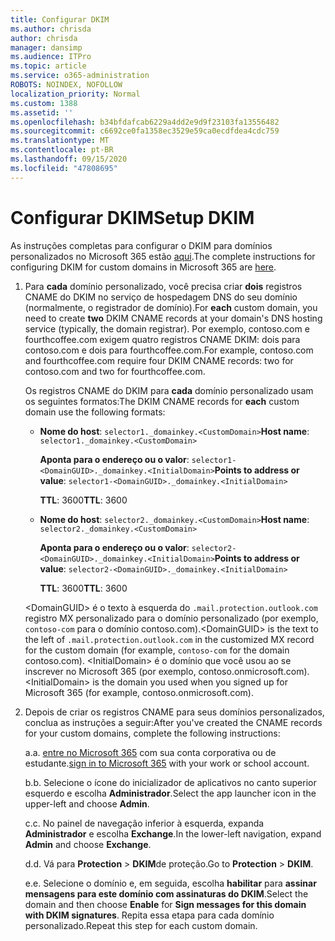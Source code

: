 ```yaml
---
title: Configurar DKIM
ms.author: chrisda
author: chrisda
manager: dansimp
ms.audience: ITPro
ms.topic: article
ms.service: o365-administration
ROBOTS: NOINDEX, NOFOLLOW
localization_priority: Normal
ms.custom: 1388
ms.assetid: ''
ms.openlocfilehash: b34bfdafcab6229a4dd2e9d9f23103fa13556482
ms.sourcegitcommit: c6692ce0fa1358ec3529e59ca0ecdfdea4cdc759
ms.translationtype: MT
ms.contentlocale: pt-BR
ms.lasthandoff: 09/15/2020
ms.locfileid: "47808695"
---
```

# <a name="setup-dkim"></a><span data-ttu-id="d94bb-102">Configurar DKIM</span><span class="sxs-lookup"><span data-stu-id="d94bb-102">Setup DKIM</span></span>

<span data-ttu-id="d94bb-103">As instruções completas para configurar o DKIM para domínios personalizados no Microsoft 365 estão [aqui](https://docs.microsoft.com/microsoft-365/security/office-365-security/use-dkim-to-validate-outbound-email#steps-you-need-to-do-to-manually-set-up-dkim).</span><span class="sxs-lookup"><span data-stu-id="d94bb-103">The complete instructions for configuring DKIM for custom domains in Microsoft 365 are [here](https://docs.microsoft.com/microsoft-365/security/office-365-security/use-dkim-to-validate-outbound-email#steps-you-need-to-do-to-manually-set-up-dkim).</span></span>

1. <span data-ttu-id="d94bb-104">Para **cada** domínio personalizado, você precisa criar **dois** registros CNAME do DKIM no serviço de hospedagem DNS do seu domínio (normalmente, o registrador de domínio).</span><span class="sxs-lookup"><span data-stu-id="d94bb-104">For **each** custom domain, you need to create **two** DKIM CNAME records at your domain's DNS hosting service (typically, the domain registrar).</span></span> <span data-ttu-id="d94bb-105">Por exemplo, contoso.com e fourthcoffee.com exigem quatro registros CNAME DKIM: dois para contoso.com e dois para fourthcoffee.com.</span><span class="sxs-lookup"><span data-stu-id="d94bb-105">For example, contoso.com and fourthcoffee.com require four DKIM CNAME records: two for contoso.com and two for fourthcoffee.com.</span></span>

   <span data-ttu-id="d94bb-106">Os registros CNAME do DKIM para **cada** domínio personalizado usam os seguintes formatos:</span><span class="sxs-lookup"><span data-stu-id="d94bb-106">The DKIM CNAME records for **each** custom domain use the following formats:</span></span>

   - <span data-ttu-id="d94bb-107">**Nome do host**: `selector1._domainkey.<CustomDomain>`</span><span class="sxs-lookup"><span data-stu-id="d94bb-107">**Host name**: `selector1._domainkey.<CustomDomain>`</span></span>

     <span data-ttu-id="d94bb-108">**Aponta para o endereço ou o valor**: `selector1-<DomainGUID>._domainkey.<InitialDomain>`</span><span class="sxs-lookup"><span data-stu-id="d94bb-108">**Points to address or value**: `selector1-<DomainGUID>._domainkey.<InitialDomain>`</span></span>

     <span data-ttu-id="d94bb-109">**TTL**: 3600</span><span class="sxs-lookup"><span data-stu-id="d94bb-109">**TTL**: 3600</span></span>

   - <span data-ttu-id="d94bb-110">**Nome do host**: `selector2._domainkey.<CustomDomain>`</span><span class="sxs-lookup"><span data-stu-id="d94bb-110">**Host name**: `selector2._domainkey.<CustomDomain>`</span></span>

     <span data-ttu-id="d94bb-111">**Aponta para o endereço ou o valor**: `selector2-<DomainGUID>._domainkey.<InitialDomain>`</span><span class="sxs-lookup"><span data-stu-id="d94bb-111">**Points to address or value**: `selector2-<DomainGUID>._domainkey.<InitialDomain>`</span></span>

     <span data-ttu-id="d94bb-112">**TTL**: 3600</span><span class="sxs-lookup"><span data-stu-id="d94bb-112">**TTL**: 3600</span></span>

   <span data-ttu-id="d94bb-113">\<DomainGUID\> é o texto à esquerda do `.mail.protection.outlook.com` registro MX personalizado para o domínio personalizado (por exemplo, `contoso-com` para o domínio contoso.com).</span><span class="sxs-lookup"><span data-stu-id="d94bb-113">\<DomainGUID\> is the text to the left of `.mail.protection.outlook.com` in the customized MX record for the custom domain (for example, `contoso-com` for the domain contoso.com).</span></span> <span data-ttu-id="d94bb-114">\<InitialDomain\> é o domínio que você usou ao se inscrever no Microsoft 365 (por exemplo, contoso.onmicrosoft.com).</span><span class="sxs-lookup"><span data-stu-id="d94bb-114">\<InitialDomain\> is the domain you used when you signed up for Microsoft 365 (for example, contoso.onmicrosoft.com).</span></span>

2. <span data-ttu-id="d94bb-115">Depois de criar os registros CNAME para seus domínios personalizados, conclua as instruções a seguir:</span><span class="sxs-lookup"><span data-stu-id="d94bb-115">After you've created the CNAME records for your custom domains, complete the following instructions:</span></span>

   <span data-ttu-id="d94bb-116">a.</span><span class="sxs-lookup"><span data-stu-id="d94bb-116">a.</span></span> <span data-ttu-id="d94bb-117">[entre no Microsoft 365](https://support.office.microsoft.com/article/e9eb7d51-5430-4929-91ab-6157c5a050b4) com sua conta corporativa ou de estudante.</span><span class="sxs-lookup"><span data-stu-id="d94bb-117">[sign in to Microsoft 365](https://support.office.microsoft.com/article/e9eb7d51-5430-4929-91ab-6157c5a050b4) with your work or school account.</span></span>

   <span data-ttu-id="d94bb-118">b.</span><span class="sxs-lookup"><span data-stu-id="d94bb-118">b.</span></span> <span data-ttu-id="d94bb-119">Selecione o ícone do inicializador de aplicativos no canto superior esquerdo e escolha **Administrador**.</span><span class="sxs-lookup"><span data-stu-id="d94bb-119">Select the app launcher icon in the upper-left and choose **Admin**.</span></span>

   <span data-ttu-id="d94bb-120">c.</span><span class="sxs-lookup"><span data-stu-id="d94bb-120">c.</span></span> <span data-ttu-id="d94bb-121">No painel de navegação inferior à esquerda, expanda **Administrador** e escolha **Exchange**.</span><span class="sxs-lookup"><span data-stu-id="d94bb-121">In the lower-left navigation, expand **Admin** and choose **Exchange**.</span></span>

   <span data-ttu-id="d94bb-122">d.</span><span class="sxs-lookup"><span data-stu-id="d94bb-122">d.</span></span> <span data-ttu-id="d94bb-123">Vá para **Protection**  >  **DKIM**de proteção.</span><span class="sxs-lookup"><span data-stu-id="d94bb-123">Go to **Protection** > **DKIM**.</span></span>

   <span data-ttu-id="d94bb-124">e.</span><span class="sxs-lookup"><span data-stu-id="d94bb-124">e.</span></span> <span data-ttu-id="d94bb-125">Selecione o domínio e, em seguida, escolha **habilitar** para **assinar mensagens para este domínio com assinaturas do DKIM**.</span><span class="sxs-lookup"><span data-stu-id="d94bb-125">Select the domain and then choose **Enable** for **Sign messages for this domain with DKIM signatures**.</span></span> <span data-ttu-id="d94bb-126">Repita essa etapa para cada domínio personalizado.</span><span class="sxs-lookup"><span data-stu-id="d94bb-126">Repeat this step for each custom domain.</span></span>
